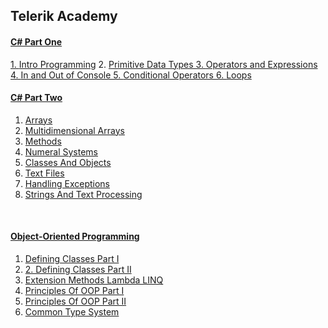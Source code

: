 <h2>Telerik Academy</h2>

<h4><a href="https://github.com/stoyans/Telerik/tree/master/Programming/CSharpPart1"<strong><u>C# Part One</u></strong></h4>
1. <a href="https://github.com/stoyans/Telerik/tree/master/Programming/CSharpPart1/Intro_Programming">Intro Programming</a>
2. <a href="https://github.com/stoyans/Telerik/tree/master/Programming/CSharpPart1/Primitive_Data_types">Primitive Data Types
3. <a href="https://github.com/stoyans/Telerik/tree/master/Programming/CSharpPart1/Operators_and_Expressions">Operators and Expressions
4. <a href="https://github.com/stoyans/Telerik/tree/master/Programming/CSharpPart1/In_Out_Console">In and Out of Console
5. <a href="https://github.com/stoyans/Telerik/tree/master/Programming/CSharpPart1/ConditionalOperators">Conditional Operators
6. <a href="https://github.com/stoyans/Telerik/tree/master/Programming/CSharpPart1/Loops">Loops

<h4>
  <a href="https://github.com/stoyans/Telerik/tree/master/Programming/CSharpPart2">
    <strong>
      <u>C# Part Two</u>
    </strong>
  </a>
</h4>

1. <a href="https://github.com/stoyans/Telerik/tree/master/Programming/CSharpPart2/Arrays">Arrays</a>
2. <a href="https://github.com/stoyans/Telerik/tree/master/Programming/CSharpPart2/MultidimensionalArrays">Multidimensional Arrays</a>
3. <a href="https://github.com/stoyans/Telerik/tree/master/Programming/CSharpPart2/Methods">Methods</a>
4. <a href="https://github.com/stoyans/Telerik/tree/master/Programming/CSharpPart2/NumeralSystems">Numeral Systems</a>
5. <a href="https://github.com/stoyans/Telerik/tree/master/Programming/CSharpPart2/ClassesAndObjects">Classes And Objects</a>
6. <a href="https://github.com/stoyans/Telerik/tree/master/Programming/CSharpPart2/TextFiles">Text Files</a>
7. <a href="https://github.com/stoyans/Telerik/tree/master/Programming/CSharpPart2/HandlingExceptions">Handling Exceptions</a>
8. <a href="https://github.com/stoyans/Telerik/tree/master/Programming/CSharpPart2/StringsAndTextProcessing">Strings And Text Processing</a>

<br>
<h4>
  <a href="https://github.com/stoyans/Telerik/tree/master/Programming/CSharpPart2">
    <strong>
      <u>Object-Oriented Programming</u>
    </strong>
  </a>
</h4>

1. <a href="https://github.com/stoyans/Telerik/tree/master/Programming/OOP/DefiningClasses">Defining Classes Part I</a>
2. <a href="https://github.com/stoyans/Telerik/tree/master/Programming/OOP/DefiningClassesPartII">2. Defining Classes Part II</a>
3. <a href="https://github.com/stoyans/Telerik/tree/master/Programming/OOP/ExtensionMethods_Lambda_LINQ">Extension Methods Lambda LINQ</a>
4. <a href="https://github.com/stoyans/Telerik/tree/master/Programming/OOP/PrinciplesOfOOP">Principles Of OOP Part I</a>
5. <a href="https://github.com/stoyans/Telerik/tree/master/Programming/OOP/PrinciplesOfOOPPartII">Principles Of OOP Part II</a>
6. <a href="https://github.com/stoyans/Telerik/tree/master/Programming/OOP/CommonTypeSystem">Common Type System</a>
</h6>

